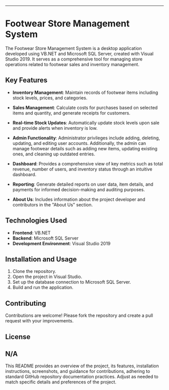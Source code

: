 

---

# Footwear Store Management System

The Footwear Store Management System is a desktop application developed using VB.NET and Microsoft SQL Server, created with Visual Studio 2019. It serves as a comprehensive tool for managing store operations related to footwear sales and inventory management.

## Key Features

- **Inventory Management**: Maintain records of footwear items including stock levels, prices, and categories.
  
- **Sales Management**: Calculate costs for purchases based on selected items and quantity, and generate receipts for customers.
  
- **Real-time Stock Updates**: Automatically update stock levels upon sale and provide alerts when inventory is low.
  
- **Admin Functionality**: Administrator privileges include adding, deleting, updating, and editing user accounts. Additionally, the admin can manage footwear details such as adding new items, updating existing ones, and cleaning up outdated entries.
  
- **Dashboard**: Provides a comprehensive view of key metrics such as total revenue, number of users, and inventory status through an intuitive dashboard.
  
- **Reporting**: Generate detailed reports on user data, item details, and payments for informed decision-making and auditing purposes.
  
- **About Us**: Includes information about the project developer and contributors in the "About Us" section.

## Technologies Used

- **Frontend**: VB.NET
- **Backend**: Microsoft SQL Server
- **Development Environment**: Visual Studio 2019

## Installation and Usage

1. Clone the repository.
2. Open the project in Visual Studio.
3. Set up the database connection to Microsoft SQL Server.
4. Build and run the application.


## Contributing

Contributions are welcome! Please fork the repository and create a pull request with your improvements.

## License
N/A
---

This README provides an overview of the project, its features, installation instructions, screenshots, and guidance for contributions, adhering to standard GitHub repository documentation practices. Adjust as needed to match specific details and preferences of the project.


